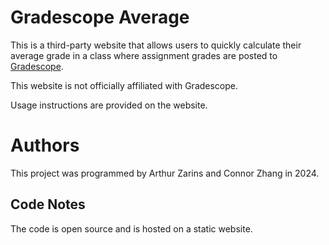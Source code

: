 # Gradescope Average

This is a third-party website that allows users to quickly calculate their average grade in a class where assignment grades are posted to [Gradescope](https://www.gradescope.com/).

This website is not officially affiliated with Gradescope.

Usage instructions are provided on the website.

# Authors

This project was programmed by Arthur Zarins and Connor Zhang in 2024.

## Code Notes

The code is open source and is hosted on a static website.